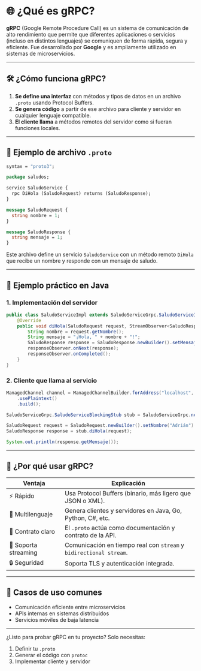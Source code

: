 
# 🌐 ¿Qué es gRPC?

**gRPC** (Google Remote Procedure Call) es un sistema de comunicación de alto rendimiento que permite que diferentes aplicaciones o servicios (incluso en distintos lenguajes) se comuniquen de forma rápida, segura y eficiente. Fue desarrollado por **Google** y es ampliamente utilizado en sistemas de microservicios.

---

## 🛠️ ¿Cómo funciona gRPC?

1. **Se define una interfaz** con métodos y tipos de datos en un archivo `.proto` usando Protocol Buffers.
2. **Se genera código** a partir de ese archivo para cliente y servidor en cualquier lenguaje compatible.
3. **El cliente llama** a métodos remotos del servidor como si fueran funciones locales.

---

## 📁 Ejemplo de archivo `.proto`

```proto
syntax = "proto3";

package saludos;

service SaludoService {
  rpc DiHola (SaludoRequest) returns (SaludoResponse);
}

message SaludoRequest {
  string nombre = 1;
}

message SaludoResponse {
  string mensaje = 1;
}
```

Este archivo define un servicio `SaludoService` con un método remoto `DiHola` que recibe un nombre y responde con un mensaje de saludo.

---

## 🧪 Ejemplo práctico en Java

### 1. Implementación del servidor

```java
public class SaludoServiceImpl extends SaludoServiceGrpc.SaludoServiceImplBase {
    @Override
    public void diHola(SaludoRequest request, StreamObserver<SaludoResponse> responseObserver) {
        String nombre = request.getNombre();
        String mensaje = "¡Hola, " + nombre + "!";
        SaludoResponse response = SaludoResponse.newBuilder().setMensaje(mensaje).build();
        responseObserver.onNext(response);
        responseObserver.onCompleted();
    }
}
```

### 2. Cliente que llama al servicio

```java
ManagedChannel channel = ManagedChannelBuilder.forAddress("localhost", 50051)
    .usePlaintext()
    .build();

SaludoServiceGrpc.SaludoServiceBlockingStub stub = SaludoServiceGrpc.newBlockingStub(channel);

SaludoRequest request = SaludoRequest.newBuilder().setNombre("Adrián").build();
SaludoResponse response = stub.diHola(request);

System.out.println(response.getMensaje());
```

---

## 🚀 ¿Por qué usar gRPC?

| Ventaja                 | Explicación                                                             |
|-------------------------|-------------------------------------------------------------------------|
| ⚡ Rápido               | Usa Protocol Buffers (binario, más ligero que JSON o XML).              |
| 💬 Multilenguaje        | Genera clientes y servidores en Java, Go, Python, C#, etc.              |
| 🔐 Contrato claro       | El `.proto` actúa como documentación y contrato de la API.              |
| 🔁 Soporta streaming     | Comunicación en tiempo real con `stream` y `bidirectional stream`.     |
| 🔒 Seguridad            | Soporta TLS y autenticación integrada.                                  |

---

## 🧩 Casos de uso comunes

- Comunicación eficiente entre microservicios
- APIs internas en sistemas distribuidos
- Servicios móviles de baja latencia

---

¿Listo para probar gRPC en tu proyecto? Solo necesitas:

1. Definir tu `.proto`
2. Generar el código con `protoc`
3. Implementar cliente y servidor
